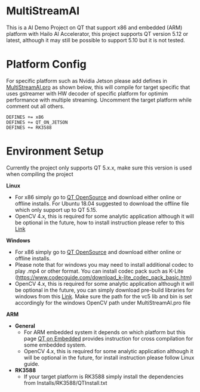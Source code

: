 # MultiStreamAI

This is a AI Demo Project on QT that support x86 and embedded (ARM) platform with Hailo AI Accelerator, this project supports QT version 5.12 or latest, although it may still be possible to support 5.10 but it is not tested.


# Platform Config

For specific platform such as Nvidia Jetson please add defines in [MultiStreamAI.pro](https://github.com/Yalee104/MultiStreamAI/blob/main/MultiStreamAI.pro) as shown below, this will compile for target specific that uses gstreamer with HW decoder of specific platform for optimim performance with multiple streaming. Uncomment the target platform while comment out all others.

```
DEFINES += x86
DEFINES += QT_ON_JETSON
DEFINES += RK3588
```

# Environment Setup

Currently the project only supports QT 5.x.x, make sure this version is used when compiling the project

__Linux__

- For x86 simply go to [QT OpenSource](https://www.qt.io/download-qt-installer?hsCtaTracking=99d9dd4f-5681-48d2-b096-470725510d34%7C074ddad0-fdef-4e53-8aa8-5e8a876d6ab4) and download either online or offline installs. For Ubuntu 18.04 suggested to download the offline file which only support up to QT 5.15.
- OpenCV 4.x, this is required for some analytic application although it will be optional in the future, how to install instruction please refer to this [Link](https://linuxize.com/post/how-to-install-opencv-on-ubuntu-18-04/)


__Windows__

- For x86 simply go to [QT OpenSource](https://www.qt.io/download-qt-installer?hsCtaTracking=99d9dd4f-5681-48d2-b096-470725510d34%7C074ddad0-fdef-4e53-8aa8-5e8a876d6ab4) and download either online or offline installs. 
- Please note that for windows you may need to install additional codec to play .mp4 or other format. You can install codec pack such as K-Lite (https://www.codecguide.com/download_k-lite_codec_pack_basic.htm)
- OpenCV 4.x, this is required for some analytic application although it will be optional in the future, you can simply download pre-build libraries for windows from this [Link](https://docs.opencv.org/4.x/d3/d52/tutorial_windows_install.html). Make sure the path for the vc5 lib and bin is set accordingly for the windows OpenCV path under MultiStreamAI.pro file 

__ARM__

- __General__
    - For ARM embedded system it depends on which platform but this page [QT on Embedded](https://github.com/Yalee104/QtOnEmbedded) provides instruction for cross compilation for some embedded system.
    - OpenCV 4.x, this is required for some analytic application although it will be optional in the future, for install instruction please follow Linux guide.
- __RK3588__
    - If your target platform is RK3588 simply install the dependencies from Installs/RK3588/QTInstall.txt
    
